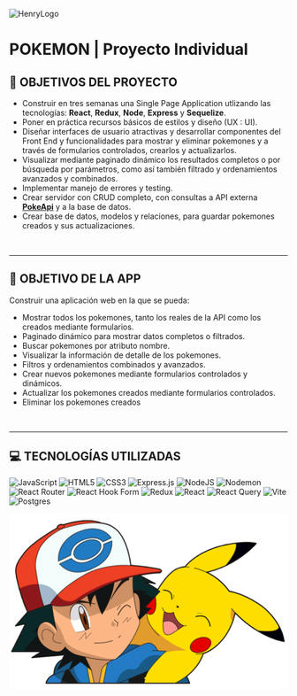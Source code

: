 ![HenryLogo](https://d31uz8lwfmyn8g.cloudfront.net/Assets/logo-henry-white-lg.png)

# **POKEMON** | Proyecto Individual

## **📌 OBJETIVOS DEL PROYECTO**
- Construir en tres semanas una Single Page Application utlizando las tecnologías: **React**, **Redux**, **Node**, **Express** y **Sequelize**.
- Poner en práctica recursos básicos de estilos y diseño (UX : UI).
- Diseñar interfaces de usuario atractivas y desarrollar componentes del Front End y  funcionalidades para mostrar y eliminar pokemones y a través de formularios controlados, crearlos y actualizarlos.
- Visualizar mediante paginado dinámico los resultados completos o por búsqueda por parámetros, como así también filtrado y ordenamientos avanzados y combinados.
- Implementar manejo de errores y testing.
- Crear servidor con CRUD completo, con consultas a API externa [**PokeApi**](https://pokeapi.co/api/v2/pokemon) y  a la base de datos.
- Crear base de datos, modelos y relaciones, para guardar pokemones creados y sus actualizaciones. 

<br />

---


## **📖 OBJETIVO DE LA APP**
Construir una aplicación web en la que se pueda:
-  Mostrar todos los pokemones, tanto los reales de la API como los creados mediante formularios.
-  Paginado dinámico para mostrar datos completos o filtrados.
-  Buscar pokemones por atributo nombre.
-  Visualizar la información de detalle de los pokemones.
-  Filtros y ordenamientos combinados y avanzados.
-  Crear nuevos pokemones mediante formularios controlados y dinámicos.
-  Actualizar los pokemones creados mediante formularios controlados.
-  Eliminar los pokemones creados

<br />

---
## **💻 TECNOLOGÍAS UTILIZADAS**
![JavaScript](https://img.shields.io/badge/javascript-%23323330.svg?style=for-the-badge&logo=javascript&logoColor=%23F7DF1E) ![HTML5](https://img.shields.io/badge/html5-%23E34F26.svg?style=for-the-badge&logo=html5&logoColor=white) ![CSS3](https://img.shields.io/badge/css3-%231572B6.svg?style=for-the-badge&logo=css3&logoColor=white) ![Express.js](https://img.shields.io/badge/express.js-%23404d59.svg?style=for-the-badge&logo=express&logoColor=%2361DAFB) ![NodeJS](https://img.shields.io/badge/node.js-6DA55F?style=for-the-badge&logo=node.js&logoColor=white) ![Nodemon](https://img.shields.io/badge/NODEMON-%23323330.svg?style=for-the-badge&logo=nodemon&logoColor=%BBDEAD) ![React Router](https://img.shields.io/badge/React_Router-CA4245?style=for-the-badge&logo=react-router&logoColor=white) ![React Hook Form](https://img.shields.io/badge/React%20Hook%20Form-%23EC5990.svg?style=for-the-badge&logo=reacthookform&logoColor=white) ![Redux](https://img.shields.io/badge/redux-%23593d88.svg?style=for-the-badge&logo=redux&logoColor=white) ![React](https://img.shields.io/badge/react-%2320232a.svg?style=for-the-badge&logo=react&logoColor=%2361DAFB) ![React Query](https://img.shields.io/badge/-React%20Query-FF4154?style=for-the-badge&logo=react%20query&logoColor=white) ![Vite](https://img.shields.io/badge/vite-%23646CFF.svg?style=for-the-badge&logo=vite&logoColor=white) ![Postgres](https://img.shields.io/badge/postgres-%23316192.svg?style=for-the-badge&logo=postgresql&logoColor=white)

<img src="./pokemon.png" alt="" />
